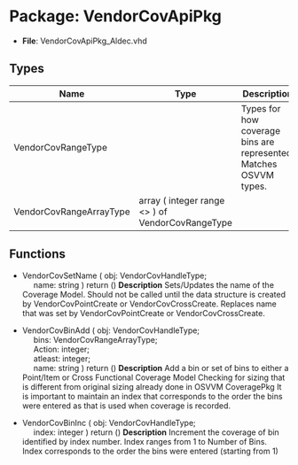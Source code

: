 # Package: VendorCovApiPkg

- **File**: VendorCovApiPkg_Aldec.vhd
## Types

| Name                    | Type                                              | Description                                                          |
| ----------------------- | ------------------------------------------------- | -------------------------------------------------------------------- |
| VendorCovRangeType      |                                                   |  Types for how coverage bins are represented.  Matches OSVVM types.  |
| VendorCovRangeArrayType | array ( integer range <> ) of VendorCovRangeType  |                                                                      |
## Functions
- VendorCovSetName <font id="function_arguments">( obj: VendorCovHandleType;<br><span style="padding-left:20px"> name: string ) </font> <font id="function_return">return ()</font>
**Description**
  Sets/Updates the name of the Coverage Model.
  Should not be called until the data structure is created by VendorCovPointCreate or VendorCovCrossCreate.
  Replaces name that was set by VendorCovPointCreate or VendorCovCrossCreate.

- VendorCovBinAdd <font id="function_arguments">( obj: VendorCovHandleType;<br><span style="padding-left:20px"> bins: VendorCovRangeArrayType;<br><span style="padding-left:20px"> Action: integer;<br><span style="padding-left:20px"> atleast: integer;<br><span style="padding-left:20px"> name: string ) </font> <font id="function_return">return ()</font>
**Description**
  Add a bin or set of bins to either a Point/Item or Cross Functional Coverage Model
  Checking for sizing that is different from original sizing already done in OSVVM CoveragePkg
  It is important to maintain an index that corresponds to the order the bins were entered as
  that is used when coverage is recorded.

- VendorCovBinInc <font id="function_arguments">( obj: VendorCovHandleType;<br><span style="padding-left:20px"> index: integer ) </font> <font id="function_return">return ()</font>
**Description**
  Increment the coverage of bin identified by index number.
  Index ranges from 1 to Number of Bins.
  Index corresponds to the order the bins were entered (starting from 1)

